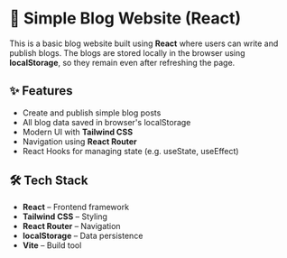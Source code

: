# 📝 Simple Blog Website (React)

This is a basic blog website built using **React** where users can write and publish blogs. The blogs are stored locally in the browser using **localStorage**, so they remain even after refreshing the page.

## ✨ Features

- Create and publish simple blog posts
- All blog data saved in browser's localStorage
- Modern UI with **Tailwind CSS**
- Navigation using **React Router**
- React Hooks for managing state (e.g. useState, useEffect)

## 🛠️ Tech Stack

- **React** – Frontend framework
- **Tailwind CSS** – Styling
- **React Router** – Navigation
- **localStorage** – Data persistence
- **Vite** – Build tool



